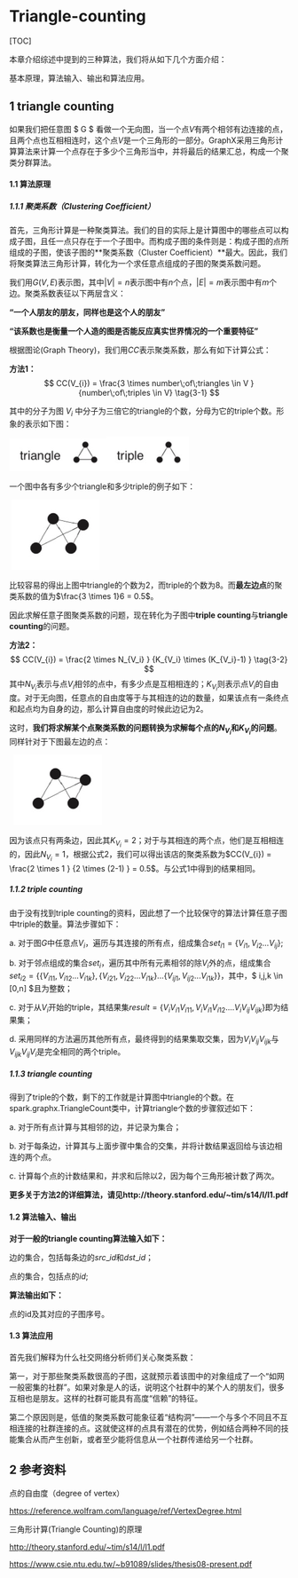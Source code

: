 # Triangle-counting

[TOC]



本章介绍综述中提到的三种算法，我们将从如下几个方面介绍：

基本原理，算法输入、输出和算法应用。



## 1 triangle counting



如果我们把任意图 $ G $ 看做一个无向图，当一个点$V$有两个相邻有边连接的点，且两个点也互相相连时，这个点$V$是一个三角形的一部分。GraphX采用三角形计算算法来计算一个点存在于多少个三角形当中，并将最后的结果汇总，构成一个聚类分群算法。



#### 1.1 算法原理



##### 1.1.1 聚类系数（Clustering Coefficient）

首先，三角形计算是一种聚类算法。我们的目的实际上是计算图中的哪些点可以构成子图，且任一点只存在于一个子图中。而构成子图的条件则是：构成子图的点所组成的子图，使该子图的**聚类系数（Cluster Coefficient）**最大。因此，我们将聚类算法三角形计算，转化为一个求任意点组成的子图的聚类系数问题。

我们用$G(V,E)$表示图，其中$|V| = n$表示图中有$n$个点，$|E| = m$表示图中有$m$个边。聚类系数表征以下两层含义：

**“一个人朋友的朋友，同样也是这个人的朋友”**

**“该系数也是衡量一个人造的图是否能反应真实世界情况的一个重要特征”**

根据图论(Graph Theory)，我们用$CC$表示聚类系数，那么有如下计算公式：

**方法1：**
$$
CC(V_{i}) =  \frac{3 \times number\;of\;triangles \in V }{number\;of\;triples \in V} \tag{3-1}
$$


其中的分子为图 $V_{i}$ 中分子为三倍它的triangle的个数，分母为它的triple个数。形象的表示如下图：

![triangle_counting_triangle](../img/triangle_counting_triangle.jpg)![tiangle_counting_triple](../img/tiangle_counting_triple.jpg)

一个图中各有多少个triangle和多少triple的例子如下：



​    ![triangle_counting_example](../img/triangle_counting_example.jpg)

比较容易的得出上图中triangle的个数为2，而triple的个数为8。而**最左边点**的聚类系数的值为$\frac{3 \times 1}6  = 0.5$。

因此求解任意子图聚类系数的问题，现在转化为子图中**triple counting**与**triangle counting**的问题。

**方法2：**
$$
CC(V_{i}) =  \frac{2 \times N_{V_i} }   {K_{V_i} \times (K_{V_i}-1) } \tag{3-2}
$$
其中$N_{V_i}$表示与点$V_{i}$相邻的点中，有多少点是互相相连的；$K_{V_i}$则表示点$V_i$的自由度。对于无向图，任意点的自由度等于与其相连的边的数量，如果该点有一条终点和起点均为自身的边，那么计算自由度的时候此边记为2。

这时，**我们将求解某个点聚类系数的问题转换为求解每个点的$N_{V_i}$和$K_{V_i}$的问题**。同样针对于下图最左边的点：    

​                                                                   ![triangle_counting_example](../img/triangle_counting_example.jpg)

因为该点只有两条边，因此其$K_{V_i}=2$；对于与其相连的两个点，他们是互相相连的，因此$N_{V_i}=1$，根据公式${2}$，我们可以得出该店的聚类系数为$CC(V_{i}) =  \frac{2 \times 1 }   {2 \times (2-1) } = 0.5$。与公式${1}$中得到的结果相同。

 



##### 1.1.2 triple counting

由于没有找到triple counting的资料，因此想了一个比较保守的算法计算任意子图中triple的数量。算法步骤如下：

a. 对于图$G$中任意点$V_i$，遍历与其连接的所有点，组成集合$set_{i1} = \{V_{i1},V_{i2}...V_{ij}\}$;

b. 对于邻点组成的集合$set_i$，遍历其中所有元素相邻的除$V_i$外的点，组成集合$set_{i2} = \{ \{V_{i11},V_{i12}...V_{i1k}\},  \{V_{i21},V_{i22}...V_{i1k}\}... \{V_{ij1},V_{ij2}...V_{i1k}\}\}$，其中，$ i,j,k \in [0,n] $且为整数；

c. 对于从$V_i$开始的triple，其结果集$result = \{ V_iV_{i1}V_{i11},V_{i}V_{i1}V_{i12}....V_{i}V_{ij}V_{ijk}        \}$即为结果集；

d. 采用同样的方法遍历其他所有点，最终得到的结果集取交集，因为$V_{i}V_{ij}V_{ijk}$与$V_{ijk}V_{ij}V_{i}$是完全相同的两个triple。



##### 1.1.3 triangle counting

得到了triple的个数，剩下的工作就是计算图中triangle的个数。在spark.graphx.TriangleCount类中，计算triangle个数的步骤叙述如下：

a. 对于所有点计算与其相邻的边，并记录为集合；

b. 对于每条边，计算其与上面步骤中集合的交集，并将计数结果返回给与该边相连的两个点。

c. 计算每个点的计数结果和，并求和后除以2，因为每个三角形被计数了两次。

**更多关于方法2的详细算法，请见http://theory.stanford.edu/~tim/s14/l/l1.pdf**



#### 1.2 算法输入、输出



**对于一般的triangle counting算法输入如下：**

边的集合，包括每条边的$src\_id$和$dst\_id$；

点的集合，包括点的$id$;

**算法输出如下：**

点的id及其对应的子图序号。



#### 1.3 算法应用



首先我们解释为什么社交网络分析师们关心聚类系数：

第一，对于那些聚类系数很高的子图，这就预示着该图中的对象组成了一个“如网一般密集的社群”。如果对象是人的话，说明这个社群中的某个人的朋友们，很多互相也是朋友。这样的社群可能具有高度“信赖”的特征。

第二个原因则是，低值的聚类系数可能象征着“结构洞”——一个与多个不同且不互相连接的社群连接的点。这就使这样的点具有潜在的优势，例如结合两种不同的技能集合从而产生创新，或者至少能将信息从一个社群传递给另一个社群。





## 2 参考资料



点的自由度（degree of vertex）

https://reference.wolfram.com/language/ref/VertexDegree.html

三角形计算(Triangle Counting)的原理

http://theory.stanford.edu/~tim/s14/l/l1.pdf

https://www.csie.ntu.edu.tw/~b91089/slides/thesis08-present.pdf
